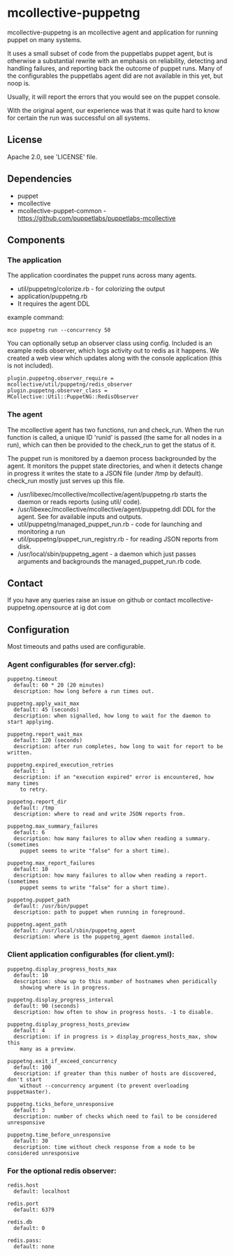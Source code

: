 # mcollective-puppetng

mcollective-puppetng is an mcollective agent and application for running
puppet on many systems.

It uses a small subset of code from the puppetlabs puppet agent, but is
otherwise a substantial rewrite with an emphasis on reliability, detecting and
handling failures, and reporting back the outcome of puppet runs. Many of the
configurables the puppetlabs agent did are not available in this yet, but
noop is.

Usually, it will report the errors that you would see on the puppet console.

With the original agent, our experience was that it was quite hard to know for
certain the run was successful on all systems. 

## License

Apache 2.0, see 'LICENSE' file.

## Dependencies

 * puppet
 * mcollective
 * mcollective-puppet-common - https://github.com/puppetlabs/puppetlabs-mcollective

## Components

### The application

The application coordinates the puppet runs across many agents.

 * util/puppetng/colorize.rb - for colorizing the output
 * application/puppetng.rb
 * It requires the agent DDL

example command:

```
mco puppetng run --concurrency 50
```

You can optionally setup an observer class using config. Included is an example
redis observer, which logs activity out to redis as it happens. We created a
web view which updates along with the console application (this is not included).

```
plugin.puppetng.observer_require = mcollective/util/puppetng/redis_observer
plugin.puppetng.observer_class = MCollective::Util::PuppetNG::RedisObserver
```

### The agent

The mcollective agent has two functions, run and check_run. When the run
function is called, a unique ID 'runid' is passed (the same for all nodes in a
run), which can then be provided to the check_run to get the status of it.

The puppet run is monitored by a daemon process backgrounded by the agent.
It monitors the puppet state directories, and when it detects change in
progress it writes the state to a JSON file (under /tmp by default). check_run
mostly just serves up this file.

 * /usr/libexec/mcollective/mcollective/agent/puppetng.rb
     starts the daemon or reads reports (using util/ code).
 * /usr/libexec/mcollective/mcollective/agent/puppetng.ddl
     DDL for the agent. See for available inputs and outputs.
 * util/puppetng/managed_puppet_run.rb - code for launching and monitoring a run
 * util/puppetng/puppet_run_registry.rb - for reading JSON reports from disk.
 * /usr/local/sbin/puppetng_agent - a daemon which just passes arguments and
     backgrounds the managed_puppet_run.rb code.

## Contact

If you have any queries raise an issue on github or contact mcollective-puppetng.opensource at ig dot com

## Configuration

Most timeouts and paths used are configurable.

### Agent configurables (for server.cfg):

```
puppetng.timeout
  default: 60 * 20 (20 minutes)
  description: how long before a run times out.

puppetng.apply_wait_max
  default: 45 (seconds)
  description: when signalled, how long to wait for the daemon to start applying.

puppetng.report_wait_max
  default: 120 (seconds)
  description: after run completes, how long to wait for report to be written.

puppetng.expired_execution_retries
  default: 1
  description: if an "execution expired" error is encountered, how many times
    to retry.

puppetng.report_dir
  default: /tmp
  description: where to read and write JSON reports from.

puppetng.max_summary_failures
  default: 6
  description: how many failures to allow when reading a summary. (sometimes
    puppet seems to write "false" for a short time).

puppetng.max_report_failures
  default: 10
  description: how many failures to allow when reading a report. (sometimes
    puppet seems to write "false" for a short time).

puppetng.puppet_path
  default: /usr/bin/puppet
  description: path to puppet when running in foreground.

puppetng.agent_path
  default: /usr/local/sbin/puppetng_agent
  description: where is the puppetng_agent daemon installed.
```

### Client application configurables (for client.yml):

```
puppetng.display_progress_hosts_max
  default: 10
  description: show up to this number of hostnames when peridically
    showing where is in progress.

puppetng.display_progress_interval 
  default: 90 (seconds)
  description: how often to show in progress hosts. -1 to disable.

puppetng.display_progress_hosts_preview
  default: 4
  description: if in progress is > display_progress_hosts_max, show this
    many as a preview.

puppetng.exit_if_exceed_concurrency
  default: 100
  description: if greater than this number of hosts are discovered, don't start
    without --concurrency argument (to prevent overloading puppetmaster).

puppetng.ticks_before_unresponsive
  default: 3
  description: number of checks which need to fail to be considered unresponsive

puppetng.time_before_unresponsive
  default: 30
  description: time without check response from a node to be considered unresponsive
```

### For the optional redis observer:

```
redis.host
  default: localhost

redis.port
  default: 6379

redis.db
  default: 0

redis.pass:
  default: none
```
